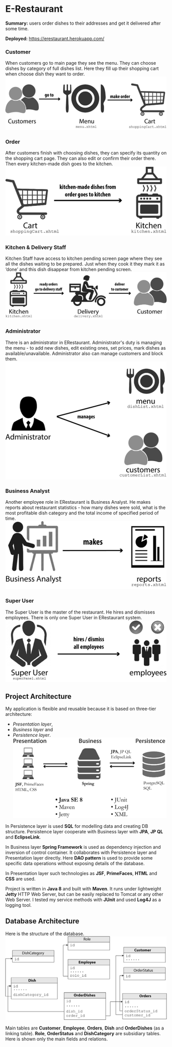 # E-Restaurant

**Summary:** users order dishes to their addresses and get it delivered after some time.

**Deployed:** https://erestaurant.herokuapp.com/

### Customer
When customers go to main page they see the menu. They can choose dishes by category of full dishes list. Here they fill up their shopping cart when choose dish they want to order.
![alt text](https://raw.githubusercontent.com/DimaSanKiev/E-Restaurant/master/files/description/use-case-diagram1.jpg "Customer use case diagram")

### Order
After customers finish with choosing dishes, they can specify its quantity on the shopping cart page. They can also edit or confirm their order there. Then every kitchen-made dish goes to the kitchen.
![alt text](https://raw.githubusercontent.com/DimaSanKiev/E-Restaurant/master/files/description/use-case-diagram2.jpg "Order use case diagram")

### Kitchen & Delivery Staff
Kitchen Staff have access to kitchen pending screen page where they see all the dishes waiting to be prepared. Just when they cook it they mark it as ‘done’ and this dish disappear from kitchen pending screen.
![alt text](https://raw.githubusercontent.com/DimaSanKiev/E-Restaurant/master/files/description/use-case-diagram3.jpg "Kitchen & Delivery Staff use case diagram")

### Administrator
There is an administrator in ERestaurant. Administrator's duty is managing the menu - to add new dishes, edit existing ones, set prices, mark dishes as available/unavailable.
Administrator also can manage customers and block them.
![alt text](https://raw.githubusercontent.com/DimaSanKiev/E-Restaurant/master/files/description/use-case-diagram4.jpg "Administrator use case diagram")

### Business Analyst
Another employee role in ERestaurant is Business Analyst. He makes reports about restaurant statistics - how many dishes were sold, what is the most profitable dish category and the total income of specified period of time.
![alt text](https://raw.githubusercontent.com/DimaSanKiev/E-Restaurant/master/files/description/use-case-diagram5.jpg "Business Analyst use case diagram")

### Super User
The Super User is the master of the restaurant. He hires and dismisses employees. There is only one Super User in ERestaurant system.
![alt text](https://raw.githubusercontent.com/DimaSanKiev/E-Restaurant/master/files/description/use-case-diagram6.jpg "Super User use case diagram")

## Project Architecture
My application is flexible and reusable because it is based on three-tier architecture:
- *Presentation layer*,
- *Business layer* and
- *Persistence layer*.
![alt text](https://raw.githubusercontent.com/DimaSanKiev/E-Restaurant/master/files/description/structure.jpg "Project structure diagram")

In Persistence layer is used **SQL** for modelling data and creating DB structure.
Persistence layer cooperate with Business layer with **JPA**, **JP QL** and **EclipseLink**.

In Business layer **Spring Framework** is used as dependency injection and inversion of control container. It collaborates with Persistence layer and Presentation layer directly. Here **DAO pattern** is used to provide some specific data operations without exposing details of the database.

In Presentation layer such technologies as **JSF**, **PrimeFaces**, **HTML** and **CSS** are used.

Project is written in **Java 8** and built with **Maven**. It runs under lightweight **Jetty** HTTP Web Server, but can be easily replaced to Tomcat or any other Web Server.
I tested my service methods with **JUnit** and used **Log4J** as a logging tool.

## Database Architecture
Here is the structure of the database.
![alt text](https://raw.githubusercontent.com/DimaSanKiev/E-Restaurant/master/files/description/db.jpg "Database structure diagram")

Main tables are **Customer**, **Employee**, **Orders**, **Dish** and **OrderDishes** (as a linking table).
**Role**, **OrderStatus** and **DishCategory** are subsidiary tables.
Here is shown only the main fields and relations.
